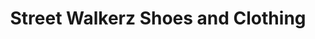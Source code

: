 ---
title: "Street Walkerz Shoes and Clothing"
url: /minneapolis/street-walkerz-shoes-and-clothing/
shop: clothes
---